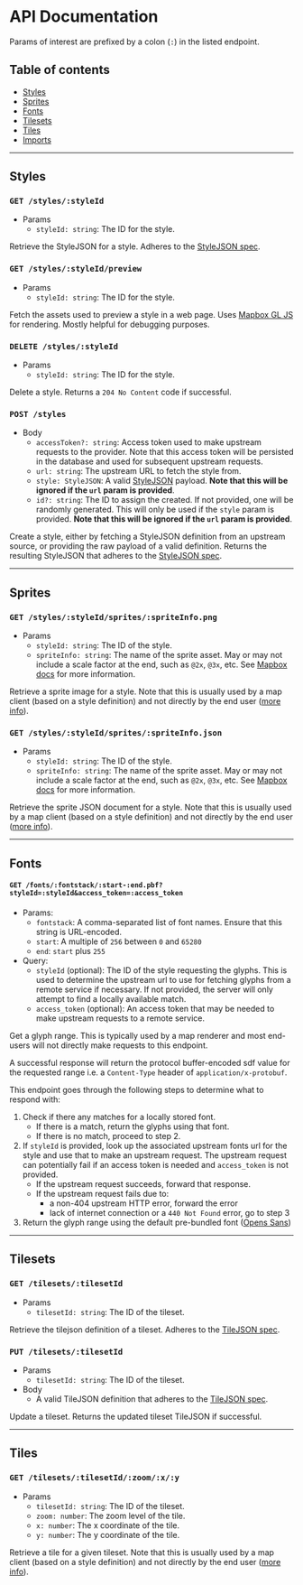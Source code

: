 # API Documentation

Params of interest are prefixed by a colon (`:`) in the listed endpoint.

## Table of contents

- [Styles](#styles)
- [Sprites](#sprites)
- [Fonts](#fonts)
- [Tilesets](#tilesets)
- [Tiles](#tiles)
- [Imports](#imports)

---

## Styles

### `GET /styles/:styleId`

- Params
  - `styleId: string`: The ID for the style.

Retrieve the StyleJSON for a style. Adheres to the [StyleJSON spec](https://docs.mapbox.com/mapbox-gl-js/style-spec/root/).

### `GET /styles/:styleId/preview`

- Params
  - `styleId: string`: The ID for the style.

Fetch the assets used to preview a style in a web page. Uses [Mapbox GL JS](https://github.com/mapbox/mapbox-gl-js/) for rendering. Mostly helpful for debugging purposes.

### `DELETE /styles/:styleId`

- Params
  - `styleId: string`: The ID for the style.

Delete a style. Returns a `204 No Content` code if successful.

### `POST /styles`

- Body
  - `accessToken?: string`: Access token used to make upstream requests to the provider. Note that this access token will be persisted in the database and used for subsequent upstream requests.
  - `url: string`: The upstream URL to fetch the style from.
  - `style: StyleJSON`: A valid [StyleJSON](https://docs.mapbox.com/mapbox-gl-js/style-spec/root/) payload. **Note that this will be ignored if the `url` param is provided**.
  - `id?: string`: The ID to assign the created. If not provided, one will be randomly generated. This will only be used if the `style` param is provided. **Note that this will be ignored if the `url` param is provided**.

Create a style, either by fetching a StyleJSON definition from an upstream source, or providing the raw payload of a valid definition. Returns the resulting StyleJSON that adheres to the [StyleJSON spec](https://docs.mapbox.com/mapbox-gl-js/style-spec/root/).

---

## Sprites

### `GET /styles/:styleId/sprites/:spriteInfo.png`

- Params
  - `styleId: string`: The ID of the style.
  - `spriteInfo: string`: The name of the sprite asset. May or may not include a scale factor at the end, such as `@2x`, `@3x`, etc. See [Mapbox docs](https://docs.mapbox.com/api/maps/styles/#retrieve-a-sprite-image-or-json) for more information.

Retrieve a sprite image for a style. Note that this is usually used by a map client (based on a style definition) and not directly by the end user ([more info](https://docs.mapbox.com/mapbox-gl-js/style-spec/sprite/#loading-sprite-files)).

### `GET /styles/:styleId/sprites/:spriteInfo.json`

- Params
  - `styleId: string`: The ID of the style.
  - `spriteInfo: string`: The name of the sprite asset. May or may not include a scale factor at the end, such as `@2x`, `@3x`, etc. See [Mapbox docs](https://docs.mapbox.com/api/maps/styles/#retrieve-a-sprite-image-or-json) for more information.

Retrieve the sprite JSON document for a style. Note that this is usually used by a map client (based on a style definition) and not directly by the end user ([more info](https://docs.mapbox.com/mapbox-gl-js/style-spec/sprite/#loading-sprite-files)).

---

## Fonts

#### `GET /fonts/:fontstack/:start-:end.pbf?styleId=:styleId&access_token=:access_token`

- Params:
  - `fontstack`: A comma-separated list of font names. Ensure that this string is URL-encoded.
  - `start`: A multiple of `256` between `0` and `65280`
  - `end`: `start` plus `255`
- Query:
  - `styleId` (optional): The ID of the style requesting the glyphs. This is used to determine the upstream url to use for fetching glyphs from a remote service if necessary. If not provided, the server will only attempt to find a locally available match.
  - `access_token` (optional): An access token that may be needed to make upstream requests to a remote service.

Get a glyph range. This is typically used by a map renderer and most end-users will not directly make requests to this endpoint.

A successful response will return the protocol buffer-encoded sdf value for the requested range i.e. a `Content-Type` header of `application/x-protobuf`.

This endpoint goes through the following steps to determine what to respond with:

1. Check if there any matches for a locally stored font.
   - If there is a match, return the glyphs using that font.
   - If there is no match, proceed to step 2.
2. If `styleId` is provided, look up the associated upstream fonts url for the style and use that to make an upstream request. The upstream request can potentially fail if an access token is needed and `access_token` is not provided.
   - If the upstream request succeeds, forward that response.
   - If the upstream request fails due to:
     - a non-404 upstream HTTP error, forward the error
     - lack of internet connection or a `440 Not Found` error, go to step 3
3. Return the glyph range using the default pre-bundled font ([Opens Sans](https://www.opensans.com/))

---

## Tilesets

### `GET /tilesets/:tilesetId`

- Params
  - `tilesetId: string`: The ID of the tileset.

Retrieve the tilejson definition of a tileset. Adheres to the [TileJSON spec](https://github.com/mapbox/tilejson-spec).

### `PUT /tilesets/:tilesetId`

- Params
  - `tilesetId: string`: The ID of the tileset.
- Body
  - A valid TileJSON definition that adheres to the [TileJSON spec](https://github.com/mapbox/tilejson-spec).

Update a tileset. Returns the updated tileset TileJSON if successful.

---

## Tiles

### `GET /tilesets/:tilesetId/:zoom/:x/:y`

- Params
  - `tilesetId: string`: The ID of the tileset.
  - `zoom: number`: The zoom level of the tile.
  - `x: number`: The x coordinate of the tile.
  - `y: number`: The y coordinate of the tile.

Retrieve a tile for a given tileset. Note that this is usually used by a map client (based on a style definition) and not directly by the end user ([more info](https://docs.mapbox.com/mapbox-gl-js/style-spec/sources/)).
